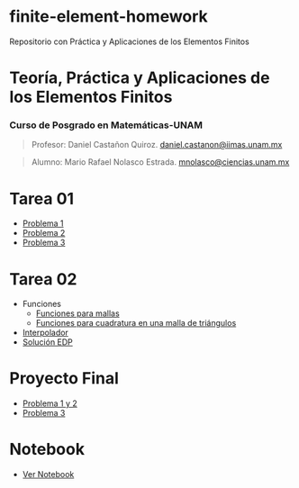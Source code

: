 # finite-element-homework
Repositorio con Práctica y Aplicaciones de los Elementos Finitos


# Teoría, Práctica y Aplicaciones de los Elementos Finitos
### Curso de Posgrado en Matemáticas-UNAM

> Profesor: Daniel Castañon Quiroz. daniel.castanon@iimas.unam.mx

> Alumno: Mario Rafael Nolasco Estrada. mnolasco@ciencias.unam.mx



# Tarea 01
 * [Problema 1](Problema01.md)
 * [Problema 2](Problema02.md)
 * [Problema 3](Problema03.md)
# Tarea 02
 * Funciones
    * [Funciones para mallas](funciones-para-mallas.md)
    * [Funciones para cuadratura en una malla de triángulos](funciones-cuadratura-mallas.md)
 * [Interpolador](Interpolador-T02.md)
 * [Solución EDP](EDP-T02.md)
 # Proyecto Final
 * [Problema 1 y 2](Proyecto-01.md)
 * [Problema 3](Proyecto-02.md)
 # Notebook
 * [Ver Notebook](C%C3%B3digos%20en%20Notebook%20-%20Elementos%20Finitos.ipynb)
